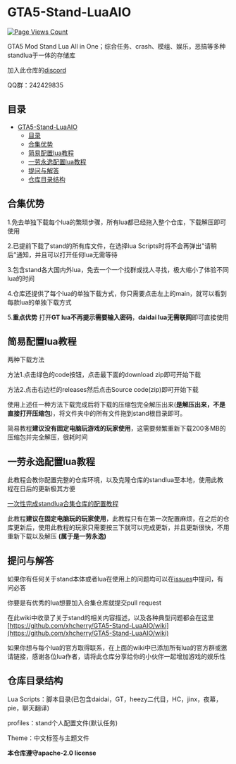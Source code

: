 # GTA5-Stand-LuaAIO

[![Page Views Count](https://badges.toozhao.com/badges/01H69JD1N3ZWV3EDK36V3F5DJK/green.svg)](https://badges.toozhao.com/stats/01H69JD1N3ZWV3EDK36V3F5DJK "Get your own page views count badge on badges.toozhao.com")

GTA5 Mod Stand Lua All in One；综合任务、crash、模组、娱乐，恶搞等多种standlua于一体的存储库

加入此仓库的[discord](https://discord.gg/wDcY8FFnt5)

QQ群：242429835

## 目录

- [GTA5-Stand-LuaAIO](#gta5-stand-luaaio)
  - [目录](#目录)
  - [合集优势](#合集优势)
  - [简易配置lua教程](#简易配置lua教程)
  - [一劳永逸配置lua教程](#一劳永逸配置lua教程)
  - [提问与解答](#提问与解答)
  - [仓库目录结构](#仓库目录结构)


## 合集优势
1.免去单独下载每个lua的繁琐步骤，所有lua都已经拖入整个仓库，下载解压即可使用

2.已提前下载了stand的所有库文件，在选择lua Scripts时将不会再弹出"请稍后"通知，并且可以打开任何lua无需等待

3.包含stand各大国内外lua，免去一个一个找群或找人寻找，极大缩小了体验不同lua的时间

4.仓库还提供了每个lua的单独下载方式，你只需要点击左上的main，就可以看到每款lua的单独下载方式

5.**重点优势** 打开**GT lua不再提示需要输入密码**，**daidai lua无需联网**即可直接使用

## 简易配置lua教程

两种下载方法

方法1.点击绿色的code按钮，点击最下面的download zip即可开始下载

方法2.点击右边栏的releases然后点击Source code(zip)即可开始下载

使用上述任一种方法下载完成后将下载的压缩包完全解压出来(**是解压出来，不是直接打开压缩包**)，将文件夹中的所有文件拖到stand根目录即可。

简易教程**建议没有固定电脑玩游戏的玩家使用**，这需要频繁重新下载200多MB的压缩包并完全解压，很耗时间

## 一劳永逸配置lua教程
此教程会教你配置完整的仓库环境，以及克隆仓库的standlua至本地，使用此教程在日后的更新极其方便

[一次性完成standlua合集仓库的配置教程](https://github.com/xhcherry/GTA5-Stand-LuaAIO/wiki/lua安装教程)

此教程**建议在固定电脑玩的玩家使用**，此教程只有在第一次配置麻烦，在之后的仓库更新后，使用此教程的玩家只需要按三下就可以完成更新，并且更新很快，不用重新下载以及解压 **(属于是一劳永逸)**

## 提问与解答

如果你有任何关于stand本体或者lua在使用上的问题均可以在[issues](https://github.com/xhcherry/GTA5-Stand-LuaAIO/issues)中提问，有问必答

你要是有优秀的lua想要加入合集仓库就提交pull request

在此wiki中收录了关于stand的相关内容描述，以及各种典型问题都会在这里
[https://github.com/xhcherry/GTA5-Stand-LuaAIO/wiki](https://github.com/xhcherry/GTA5-Stand-LuaAIO/wiki)

如果你想与每个lua的官方取得联系，在上面的wiki中已添加所有lua的官方群或邀请链接，感谢各位lua作者，请将此仓库分享给你的小伙伴一起增加游戏的娱乐性

## 仓库目录结构

Lua Scripts：脚本目录(已包含daidai，GT，heezy二代目，HC，jinx，夜幕，pie，聊天翻译)

profiles：stand个人配置文件(默认任务)

Theme：中文标签与主题文件


**本仓库遵守apache-2.0 license**
